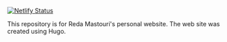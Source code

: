 [![Netlify Status](https://app.netlify.com/sites/hardcore-golick-a288a2/deploys)](https://app.netlify.com/sites/redamastouri/deploys)

This repository is for Reda Mastouri's personal website. The web site was created using Hugo.